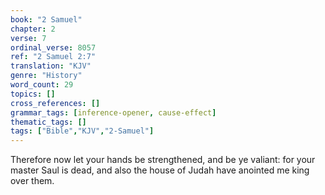 ```yaml
---
book: "2 Samuel"
chapter: 2
verse: 7
ordinal_verse: 8057
ref: "2 Samuel 2:7"
translation: "KJV"
genre: "History"
word_count: 29
topics: []
cross_references: []
grammar_tags: [inference-opener, cause-effect]
thematic_tags: []
tags: ["Bible","KJV","2-Samuel"]
---
```

Therefore now let your hands be strengthened, and be ye valiant: for your master Saul is dead, and also the house of Judah have anointed me king over them.
